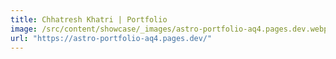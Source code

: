 ```yaml
---
title: Chhatresh Khatri | Portfolio
image: /src/content/showcase/_images/astro-portfolio-aq4.pages.dev.webp
url: "https://astro-portfolio-aq4.pages.dev/"
---
```

